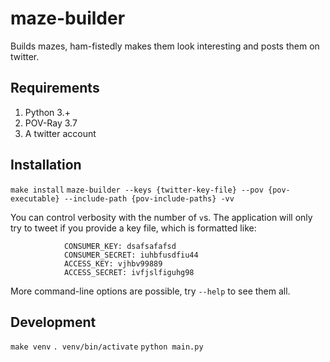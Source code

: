 # maze-builder

Builds mazes, ham-fistedly makes them look interesting and posts them on twitter.

## Requirements

1. Python 3.+
2. POV-Ray 3.7
3. A twitter account

## Installation

`make install`
`maze-builder --keys {twitter-key-file} --pov {pov-executable} --include-path {pov-include-paths} -vv`

You can control verbosity with the number of `v`s.  The application will only try to tweet if you provide a key file,
which is formatted like:

                CONSUMER_KEY: dsafsafafsd
                CONSUMER_SECRET: iuhbfusdfiu44
                ACCESS_KEY: vjhbv99889
                ACCESS_SECRET: ivfjslfiguhg98

More command-line options are possible, try `--help` to see them all.

## Development

`make venv`
`. venv/bin/activate`
`python main.py`
